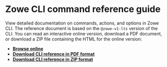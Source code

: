 # Zowe CLI command reference guide

View detailed documentation on commands, actions, and options in Zowe CLI. The reference document is based on the `@zowe-v1-lts` version of the CLI. You can read an interactive online version, download a PDF document, or download a ZIP file containing the HTML for the online version:
- <b><a href="/v1.16.x/web_help/index.html" target="_blank">Browse online</a></b>
- <b><a href="/v1.16.x/CLIReference_Zowe.pdf" target="_blank">Download CLI reference in PDF format</a></b>
- <b><a href="/v1.16.x/zowe_web_help.zip" target="_blank">Download CLI reference in ZIP format</a></b>
